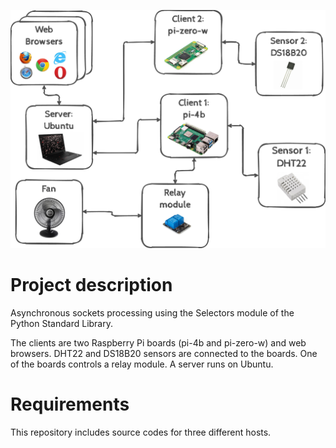![Image](https://raw.githubusercontent.com/tconsta/pi_sockets/master/media/diagram.png)
# Project description
Asynchronous sockets processing using the Selectors module of the Python Standard Library.

The clients are two Raspberry Pi boards (pi-4b and pi-zero-w) and web browsers. DHT22 and DS18B20 sensors are connected to the boards. One of the boards controls a relay module. A server runs on Ubuntu.

# Requirements
This repository includes source codes for three different hosts. 